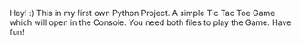 Hey! :) 
This in my first own Python Project. A simple Tic Tac Toe Game which will open in the Console. You need both files to play the Game.
Have fun!
